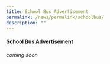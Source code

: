 ```yaml
---
title: School Bus Advertisement
permalink: /news/permalink/schoolbus/
description: ""
---
```

#### School Bus Advertisement

*coming soon*